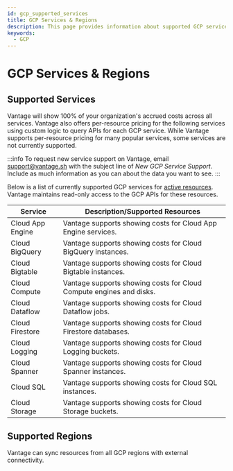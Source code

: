 ```yaml
---
id: gcp_supported_services
title: GCP Services & Regions
description: This page provides information about supported GCP services and regions.
keywords:
  - GCP
---
```


# GCP Services & Regions

## Supported Services

Vantage will show 100% of your organization's accrued costs across all services. Vantage also offers per-resource pricing for the following services using custom logic to query APIs for each GCP service. While Vantage supports per-resource pricing for many popular services, some services are not currently supported.

:::info
To request new service support on Vantage, email [support@vantage.sh](mailto:support@vantage.sh) with the subject line of _New GCP Service Support_. Include as much information as you can about the data you want to see.
:::

Below is a list of currently supported GCP services for [active resources](/active_resources). Vantage maintains read-only access to the GCP APIs for these resources.

| Service          | Description/Supported Resources                                     |
| ---------------- | ------------------------------------------------------------------- |
| Cloud App Engine | Vantage supports showing costs for Cloud App Engine services.       |
| Cloud BigQuery   | Vantage supports showing costs for Cloud BigQuery instances.        |
| Cloud Bigtable   | Vantage supports showing costs for Cloud Bigtable instances.        |
| Cloud Compute    | Vantage supports showing costs for Cloud Compute engines and disks. |
| Cloud Dataflow   | Vantage supports showing costs for Cloud Dataflow jobs.             |
| Cloud Firestore  | Vantage supports showing costs for Cloud Firestore databases.       |
| Cloud Logging    | Vantage supports showing costs for Cloud Logging buckets.           |
| Cloud Spanner    | Vantage supports showing costs for Cloud Spanner instances.         |
| Cloud SQL        | Vantage supports showing costs for Cloud SQL instances.             |
| Cloud Storage    | Vantage supports showing costs for Cloud Storage buckets.           |

## Supported Regions

Vantage can sync resources from all GCP regions with external connectivity.
